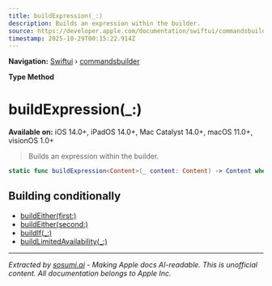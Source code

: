 ```yaml
---
title: buildExpression(_:)
description: Builds an expression within the builder.
source: https://developer.apple.com/documentation/swiftui/commandsbuilder/buildexpression(_:)
timestamp: 2025-10-29T00:15:22.914Z
---
```


**Navigation:** [Swiftui](/documentation/swiftui) › [commandsbuilder](/documentation/swiftui/commandsbuilder)

**Type Method**

# buildExpression(_:)

**Available on:** iOS 14.0+, iPadOS 14.0+, Mac Catalyst 14.0+, macOS 11.0+, visionOS 1.0+

> Builds an expression within the builder.

```swift
static func buildExpression<Content>(_ content: Content) -> Content where Content : Commands
```

## Building conditionally

- [buildEither(first:)](/documentation/swiftui/commandsbuilder/buildeither(first:))
- [buildEither(second:)](/documentation/swiftui/commandsbuilder/buildeither(second:))
- [buildIf(_:)](/documentation/swiftui/commandsbuilder/buildif(_:))
- [buildLimitedAvailability(_:)](/documentation/swiftui/commandsbuilder/buildlimitedavailability(_:))

---

*Extracted by [sosumi.ai](https://sosumi.ai) - Making Apple docs AI-readable.*
*This is unofficial content. All documentation belongs to Apple Inc.*
